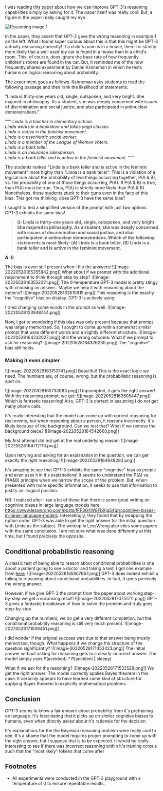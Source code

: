 I was reading [this paper](https://arxiv.org/abs/2205.11916) about how we can improve GPT-3's reasoning capabilities simply by asking for it. The paper itself was really cool! But, a figure in the paper really caught my eye.

![Reasoning image 1]({{site.url}}/assets/images/gpt-3-reasoning/figure-4-from-paper.png)

In the paper, they assert that GPT-3 gave the wrong reasoning in example 1 on the left. What I found super curious about this is that this might be GPT-3 actually reasoning correctly! If a child's room is in a house, then it is strictly more likely that a well used toy car is found in a house than in a child's room. This, of course, does ignore the base rate of how frequently children's rooms are found in the car. But, it reminded me of the now frequently shared experiment by Daniel Kahneman in which he tests humans on logical reasoning about probability.

The experiment goes as follows. Kahneman asks students to read the following passage and then rank the likelihood of statements.

"Linda is thirty-one years old, single, outspoken, and very bright. She majored in philosophy. As a student, she was deeply concerned with issues of discrimination and social justice, and also participated in antinuclear demonstrations."

"""
_Linda is a teacher in elementary school.  
Linda works in a bookstore and takes yoga classes.  
Linda is active in the feminist movement.  
Linda is a psychiatric social worker.  
Linda is a member of the League of Women Voters.  
Linda is a bank teller.  
Linda is an insurance salesperson.  
Linda is a bank teller and is active in the feminist movement._
"""

The students ranked "Linda is a bank teller and is active in the feminist movement" more highly than "Linda is a bank teller". This is a violation of a logical rule about the probability of two things occurring together, P(A & B), vs. the probability of one of those things occurring, P(A). If P(A & B) is true, than P(A) must be true. Thus, P(A) is strictly more likely than P(A & B). Nonetheless, these students stuck to their guns even in the face of this bias. This got me thinking, does GPT-3 have the same bias?

I sought to test a simplified version of the prompt with just two options. GPT-3 exhibits the same bias!
> <b> Q: Linda is thirty-one years old, single, outspoken, and very bright. She majored in philosophy. As a student, she was deeply concerned with issues of discrimination and social justice, and also participated in antinuclear demonstrations. Which of the following statements is most likely: (A) Linda is a bank teller. (B) Linda is a bank teller and is active in the feminist movement.

A:</b> B

The bias is even still present when I flip the answers!
![[image-20220528165355842.png]]
What about if we prompt with the additional requirement to think through step by step?
![[image-20220528163552021.png]]
The 0-temperature GPT-3 model is pretty stingy with choosing an answer.. Maybe we help it with reasoning about the options?
![[image-20220528163510615.png]]
This reasoning is the exactly the "cognitive" bias on display. GPT-3 is actively using 

I tried changing some words in the prompt as well:
![[image-20220528123948744.png]]


Now, I got to wondering if this bias was only present because that prompt was largely memorized. So, I sought to come up with a somewhat similar prompt that uses different words and a slightly different structure.
![[image-20220528164232027.png]]
Still the wrong outcome. What if we prompt to ask for reasoning?
![[image-20220528164326230.png]]
The "cognitive" bias still holds.

### Making it even simpler
![[image-20220528163150741.png]]
Beautiful! This is the exact logic we need. The numbers are, of course, wrong, but the probabilistic reasoning is spot on.

![[image-20220528163733983.png]]
Unprompted, it gets the right answer! With the reasoning prompt, we get:
![[image-20220528163805447.png]]
Which is fantastic reasoning! Also, GPT-3 is correct in assuming I do not get many phone calls.

It's really interesting that the model can come up with correct reasoning for real events, but when reasoning about a person, it reasons incorrectly. It's likely because of the background. Can we test that? What if we remove the background piece?
![[image-20220528164542660.png]]

My first attempt did not get at the real underlying reason:
![[image-20220528164712113.png]]

Upon retrying and asking for an explanation in the question, we can get exactly the right reasoning!
![[image-20220528164648283.png]]

It's amazing to see that GPT-3 exhibits the same "cognitive" bias as people and even uses it in it's explanations! It seems to understand the P(A) vs. P(A&B) principle when we narrow the scope of the problem. But, when presented with more specific information, it seeks to use that information to justify an illogical position.

NB: I realized after I ran a lot of these that there is some great writing on cognitive biases in large language models here: https://www.lesswrong.com/posts/fFF3G4W8FbXigS4gr/cognitive-biases-in-large-language-models. Interestingly, they found that by swapping the option order, GPT-3 was able to get the right answer for the initial question with Linda as the subject. The writeup is LessWrong also cites some papers with the same conclusion. I am not sure what was done differently at this time, but I found precisely the opposite.

## Conditional probabilistic reasoning
A classic test of being able to reason about conditional probabilities is one about a patient going to see a doctor and taking a test. I got one example from [here](https://sphweb.bumc.bu.edu/otlt/mph-modules/bs/bs704_probability/bs704_probability6.html). 
![[image-20220528165807667.png]]
GPT-3 does indeed exhibit a failing to reasoning about conditional probabilities. In fact, it gives precisely the wrong answer.

However, if we give GPT-3 the prompt from the paper about working step-by-step we get a surprising result!
![[image-20220528170751711.png]]
GPT-3 gives a fantastic breakdown of how to solve the problem and truly goes step-by-step.

Changing up the numbers, we do get a very different completion, but the conditional probability reasoning is still very much present.
![[image-20220528171008451.png]]

I did wonder if the original success was due to that answer being mostly memorized, though. What happens if we change the structure of the question significantly?
![[image-20220528171453423.png]]
The initial answer without asking for reasoning gets to a clearly incorrect answer. The model simply uses P(accident) * P(accident | sleepy)

What if we ask for the reasoning?
![[image-20220528171533528.png]]
We get the right answer! The model correctly applies Bayes theorem in this case. It certainly appears to have learned some kind of structure for applying Bayes theorem to explicitly mathematical problems.

## Conclusion
GPT-3 seems to know a fair amount about probability from it's pretraining on language. It's fascintating that it picks up on similar cognitive biases to humans, even when directly asked about it's rationale for the decision. 

It's explanations for the the Bayesian reasoning problem were really cool to see. It's a shame that the model requires proper prompting to come up with the right answer, but I suppose that is to be expected. It would be really interesting to see if there was incorrect reasoning within it's training corpus such that the "most likely" tokens that come after 

## Footnotes
- All experiments were conducted in the GPT-3 playground with a temperature of 0 to ensure repeatable results. 